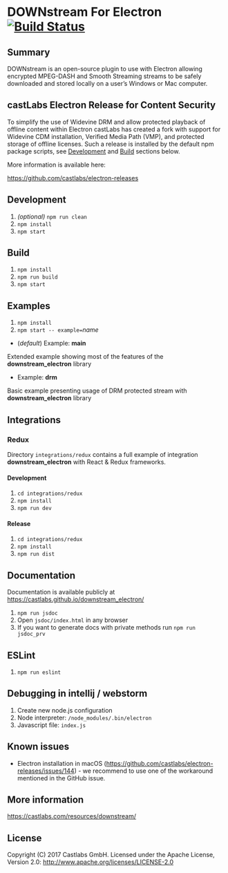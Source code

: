 # DOWNstream For Electron [![Build Status](https://travis-ci.org/castlabs/downstream_electron.svg?branch=master)](https://travis-ci.org/castlabs/downstream_electron)

## Summary

DOWNstream is an open-source plugin to use with Electron allowing encrypted MPEG-DASH and Smooth Streaming streams to be safely downloaded and stored locally on a user’s Windows or Mac computer.

## castLabs Electron Release for Content Security

To simplify the use of Widevine DRM and allow protected playback of offline content within Electron castLabs has created a fork with support for Widevine CDM installation, Verified Media Path (VMP), and protected storage of offline licenses. Such a release is installed by the default npm package scripts, see [Development](#development) and [Build](#build) sections below.

More information is available here:

https://github.com/castlabs/electron-releases

## Development

1. *(optional)* `npm run clean`
2. `npm install`
3. `npm start`

## Build

1. `npm install`
2. `npm run build`
3. `npm start`

## Examples

1. `npm install`
2. `npm start -- example=`*name*

- (*default*) Example: **main**

Extended example showing most of the features of the **downstream_electron** library

- Example: **drm**

Basic example presenting usage of DRM protected stream with **downstream_electron** library

## Integrations

### Redux

Directory `integrations/redux` contains a full example of integration **downstream_electron**
with React & Redux frameworks.

#### Development

1. `cd integrations/redux`
2. `npm install`
3. `npm run dev`

#### Release

1. `cd integrations/redux`
2. `npm install`
3. `npm run dist`

## Documentation

Documentation is available publicly at 
https://castlabs.github.io/downstream_electron/

1. `npm run jsdoc`
2. Open `jsdoc/index.html` in any browser
3. If you want to generate docs with private methods run `npm run jsdoc_prv`

## ESLint

1. `npm run eslint`

## Debugging in intellij / webstorm

1. Create new node.js configuration
2. Node interpreter: `/node_modules/.bin/electron`
3. Javascript file: `index.js`

## Known issues

- Electron installation in macOS (https://github.com/castlabs/electron-releases/issues/144) - we recommend to use one of the workaround mentioned in the GitHub issue.

## More information

https://castlabs.com/resources/downstream/

## License

Copyright (C) 2017 Castlabs GmbH.
Licensed under the Apache License, Version 2.0: http://www.apache.org/licenses/LICENSE-2.0
